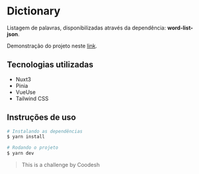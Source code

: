 # Dictionary

Listagem de palavras, disponibilizadas através da dependência: __word-list-json__.

Demonstração do projeto neste [link](https://markdownlivepreview.com/).

## Tecnologias utilizadas

* Nuxt3
* Pinia
* VueUse
* Tailwind CSS

## Instruções de uso
```sh
# Instalando as dependências
$ yarn install 

# Rodando o projeto
$ yarn dev
```

>
> This is a challenge by Coodesh
> 

